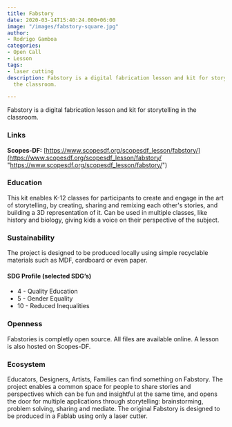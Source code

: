 ```yaml
---
title: Fabstory
date: 2020-03-14T15:40:24.000+06:00
image: "/images/fabstory-square.jpg"
author:
- Rodrigo Gamboa
categories:
- Open Call
- Lesson
tags:
- laser cutting
description: Fabstory is a digital fabrication lesson and kit for storytelling in
  the classroom.

---
```

Fabstory is a digital fabrication lesson and kit for storytelling in the classroom.

### Links

**Scopes-DF:** [https://www.scopesdf.org/scopesdf_lesson/fabstory/](https://www.scopesdf.org/scopesdf_lesson/fabstory/ "https://www.scopesdf.org/scopesdf_lesson/fabstory/")

### Education

This kit enables K-12 classes for participants to create and engage in the art of storytelling, by creating, sharing and remixing each other's stories, and building a 3D representation of it. Can be used in multiple classes, like history and biology, giving kids a voice on their perspective of the subject.

### Sustainability

The project is designed to be produced locally using simple recyclable materials such as MDF, cardboard or even paper.

#### SDG Profile (selected SDG’s)

* 4 - Quality Education
* 5 - Gender Equality
* 10 - Reduced Inequalities

### Openness

Fabstories is completly open source. All files are available online. A lesson is also hosted on Scopes-DF.

### Ecosystem

Educators, Designers, Artists, Families can find something on Fabstory. The project enables a common space for people to share stories and perspectives which can be fun and insightful at the same time, and opens the door for multiple applications through storytelling: brainstorming, problem solving, sharing and mediate. The original Fabstory is designed to be produced in a Fablab using only a laser cutter.